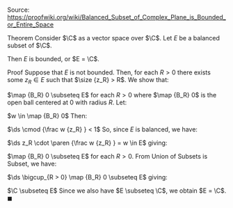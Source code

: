 # 

Source: https://proofwiki.org/wiki/Balanced_Subset_of_Complex_Plane_is_Bounded_or_Entire_Space

Theorem
Consider $\C$ as a vector space over $\C$.
Let $E$ be a balanced subset of $\C$.

Then $E$ is bounded, or $E = \C$.


Proof
Suppose that $E$ is not bounded.
Then, for each $R > 0$ there exists some $z_R \in E$ such that $\size {z_R} > R$.
We show that: 

$\map {B_R} 0 \subseteq E$ for each $R > 0$
where $\map {B_R} 0$ is the open ball centered at $0$ with radius $R$.
Let:

$w \in \map {B_R} 0$
Then: 

$\ds \cmod {\frac w {z_R} } < 1$
So, since $E$ is balanced, we have: 

$\ds z_R \cdot \paren {\frac w {z_R} } = w \in E$
giving:

$\map {B_R} 0 \subseteq E$ for each $R > 0$.
From Union of Subsets is Subset, we have: 

$\ds \bigcup_{R > 0} \map {B_R} 0 \subseteq E$
giving:

$\C \subseteq E$
Since we also have $E \subseteq \C$, we obtain $E = \C$.
$\blacksquare$





